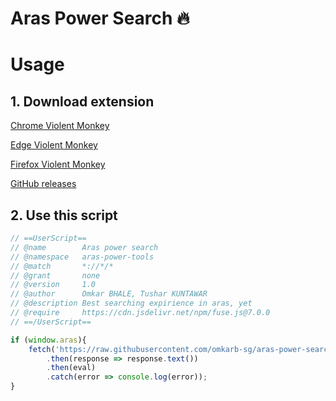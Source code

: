 # Aras Power Search 🔥

# Usage

## 1. Download extension
[Chrome Violent Monkey](https://chromewebstore.google.com/detail/jinjaccalgkegednnccohejagnlnfdag)

[Edge Violent Monkey](https://microsoftedge.microsoft.com/addons/detail/violentmonkey/eeagobfjdenkkddmbclomhiblgggliao)

[Firefox Violent Monkey](https://addons.mozilla.org/en-US/firefox/addon/violentmonkey/)

[GitHub releases](https://github.com/violentmonkey/violentmonkey/releases)


## 2. Use this script
```js
// ==UserScript==
// @name        Aras power search
// @namespace   aras-power-tools
// @match       *://*/*
// @grant       none
// @version     1.0
// @author      Omkar BHALE, Tushar KUNTAWAR
// @description Best searching expirience in aras, yet
// @require     https://cdn.jsdelivr.net/npm/fuse.js@7.0.0
// ==/UserScript==

if (window.aras){
    fetch('https://raw.githubusercontent.com/omkarb-sg/aras-power-search/main/output/compiled.js')
        .then(response => response.text())
        .then(eval)
        .catch(error => console.log(error));
}
```
